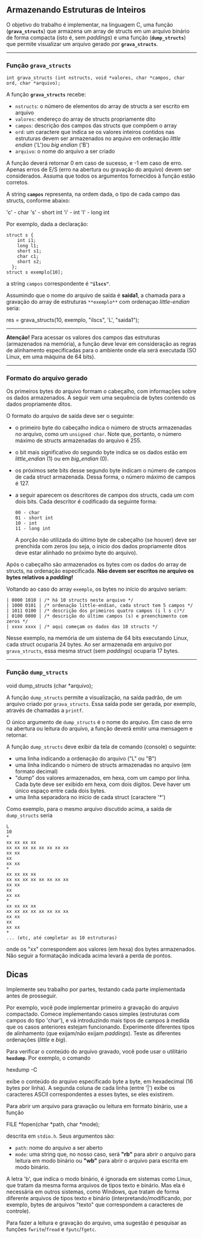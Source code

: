 ## Armazenando Estruturas de Inteiros
	
O objetivo do trabalho é implementar, na linguagem C, uma função (**`grava_structs`**) que armazena um array de structs em um arquivo binário de forma compacta (isto é, sem  _paddings_) e uma função (**`dump_structs`**) que permite visualizar um arquivo gerado por  **`grava_structs`**.  
  
----------

### Função  `grava_structs`
```
int grava_structs (int nstructs, void *valores, char *campos, char ord, char *arquivo); 
```

A função **`grava_structs`** recebe:

-   `nstructs`: o número de elementos do array de structs a ser escrito em arquivo
-   `valores`: endereço do array de structs propriamente dito
-   `campos`: descrição dos campos das structs que compõem o array
-   `ord`: um caractere que indica se os valores inteiros contidos nas estruturas devem ser armazenados no arquivo em ordenação  _little endian_ ('L')ou  _big endian_  ('B')
-   `arquivo`: o nome do arquivo a ser criado

A função deverá retornar 0 em caso de sucesso, e -1 em caso de erro. Apenas erros de E/S (erro na abertura ou gravação do arquivo) devem ser considerados. Assuma que todos os argumentos fornecidos à função estão corretos.

A string  **`campos`**  representa, na ordem dada, o tipo de cada campo das structs, conforme abaixo:

 'c' - char
    's' - short int
    'i' - int 
    'l' - long int 

Por exemplo, dada a declaração:
```
struct s {
    int i1;
    long l1;
    short s1;
    char c1;
    short s2;
  };
struct s exemplo[10]; 
```
a string `campos` correspondente é **`"ilscs"`**.

Assumindo que o nome do arquivo de saída é  **saida1**, a chamada para a gravação do array de estruturas  `**exemplo**`  com ordenaçao  _little-endian_  seria:

 res = grava_structs(10, exemplo, "ilscs", 'L', "saida1"); 

----------

**Atenção!** Para acessar os valores dos campos das estruturas (armazenados na memória), a função deve levar em consideração as regras de alinhamento especificadas para o ambiente onde ela será executada (SO Linux, em uma máquina de 64 bits).

----------

### Formato do arquivo gerado

Os primeiros bytes do arquivo formam o cabeçalho, com informações sobre os dados armazenados. A seguir vem uma sequência de bytes contendo os dados propriamente ditos.

O formato do arquivo de saída deve ser o seguinte:

-   o primeiro byte do cabeçalho indica o número de structs armazenadas no arquivo, como um  `unsigned char`. Note que, portanto, o número máximo de structs armazenadas do arquivo é 255.
-   o bit mais significativo do segundo byte indica se os dados estão em  _little_endian_  (1) ou em  _big_endian_  (0).
-   os próximos sete bits desse segundo byte indicam o número de campos de cada struct armazenada. Dessa forma, o número máximo de campos é 127.
-   a seguir aparecem os descritores de campos dos structs, cada um com dois bits. Cada descritor é codificado da seguinte forma:
    
        00 - char
        01 - short int
        10 - int 
        11 - long int 
    
    A porção não utilizada do último byte de cabeçalho (se houver) deve ser prenchida com zeros (ou seja, o inicio dos dados propriamente ditos deve estar alinhado no próximo byte do arquivo).

Após o cabeçalho são armazenados os bytes com os dados do array de structs, na ordenação especificada.  **Não devem ser escritos no arquivo os bytes relativos a  _padding_!**

Voltando ao caso do array  `exemplo`, os bytes no início do arquivo seriam:
```
| 0000 1010 | /* há 10 structs neste arquivo */
| 1000 0101 | /* ordenação little-endian, cada struct tem 5 campos */
| 1011 0100 | /* descrição dos primeiros quatro campos (i l s c)*/
| 0100 0000 | /* descrição do último campos (s) e preenchimento com zeros */
| xxxx xxxx | /* aqui começam os dados das 10 structs */ 
```
Nesse exemplo, na memória de um sistema de 64 bits executando Linux, cada struct ocuparia 24 bytes. Ao ser armazenada em arquivo por  `grava_structs`, essa mesma struct (sem  _paddings_) ocuparia 17 bytes.

----------

### Função  `dump_structs`

void dump_structs (char *arquivo); 

A função  `dump_structs`  permite a visualização, na saída padrão, de um arquivo criado por  `grava_structs`. Essa saída pode ser gerada, por exemplo, através de chamadas a  `printf`.

O único argumento de  `dump_structs`  é o nome do arquivo. Em caso de erro na abertura ou leitura do arquivo, a função deverá emitir uma mensagem e retornar.

A função  `dump_structs`  deve exibir da tela de comando (console) o seguinte:

-   uma linha indicando a ordenação do arquivo ("L" ou "B")
-   uma linha indicando o número de structs armazenadas no arquivo (em formato decimal)
-   "dump" dos valores armazenados, em hexa, com um campo por linha. Cada byte deve ser exibido em hexa, com dois dígitos. Deve haver um único espaço entre cada dois bytes.
-   uma linha separadora no início de cada struct (caractere '*')

Como exemplo, para o mesmo arquivo discutido acima, a saída de `dump_structs` seria
```
L
10
*
xx xx xx xx 
xx xx xx xx xx xx xx xx
xx xx 
xx
xx xx
*
xx xx xx xx 
xx xx xx xx xx xx xx xx
xx xx 
xx
xx xx
*
xx xx xx xx 
xx xx xx xx xx xx xx xx
xx xx 
xx
xx xx
*
... (etc, até completar as 10 estruturas)
```
onde os "xx" correspondem aos valores (em hexa) dos bytes armazenados. Não seguir a formatação indicada acima levará a perda de pontos.


## Dicas

Implemente seu trabalho por partes, testando cada parte implementada antes de prosseguir.

Por exemplo, você pode implementar primeiro a gravação do arquivo compactado. Comece implementando casos simples (estruturas com campos do tipo 'char'), e vá introduzindo mais tipos de campos à medida que os casos anteriores estejam funcionando. Experimente diferentes tipos de alinhamento (que exijam/não exijam  _paddings_). Teste as diferentes ordenações (_little_  e  _big_).

Para verificar o conteúdo do arquivo gravado, você pode usar o utilitário  **`hexdump`**. Por exemplo, o comando

hexdump -C <nome-do-arquivo> 

exibe o conteúdo do arquivo especificado byte a byte, em hexadecimal (16 bytes por linha). A segunda coluna de cada linha (entre '|') exibe os caracteres ASCII correspondentes a esses bytes, se eles existirem.

Para abrir um arquivo para gravação ou leitura em formato binário, use a função

FILE *fopen(char *path, char *mode); 

descrita em `stdio.h`. Seus argumentos são:

-   `path`: nome do arquivo a ser aberto
-   `mode`: uma string que, no nosso caso, será  **"rb"**  para abrir o arquivo para leitura em modo binário ou  **"wb"**  para abrir o arquivo para escrita em modo binário.

A letra 'b', que indica o modo binário, é ignorada em sistemas como Linux, que tratam da mesma forma arquivos de tipos texto e binário. Mas ela é necessária em outros sistemas, como Windows, que tratam de forma diferente arquivos de tipos texto e binário (interpretando/modificando, por exemplo, bytes de arquivos "texto" que correspondem a caracteres de controle).

Para fazer a leitura e gravação do arquivo, uma sugestão é pesquisar as funções  `fwrite`/`fread`  e  `fputc`/`fgetc`.  
  
